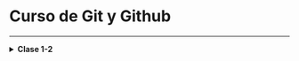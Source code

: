 # Curso de Git y Github

---

<details><summary> <b> Clase 1-2 </b></summary>
## Que es git

>Es un controlador de versiones este es un sistema que registra cada
>cambio que se realiza en el código fuente de un proyecto. Esto
>te permite tener un histórico de todos los cambios producidos
>en sus ficheros, saber quién lo hizo y cuándo.

## Los 3 estados de git
* Modified: Es cuando un archivo ha sido creado, eliminado o modificados.
* Staged: Es cuando el archivo ha sido marcado como  preparado para ser confirmado en el repositorio local.
* Commited: Es cuado el los archivos marcados como preparados son subidos al repositorio local.

![3 tipos de estados](/img/image.png)

## Que es el head
>El head es basicamente decirte estoy aqui.
## Que es un commit
>Son como un punto de guardado como en un videojuego.
## Que es una rama
>Una rama es un snapshot de la division del codigo, en otras palabras son apuntadores que apuntan a un commit.
![ramas](/img/image-1.png)


---
